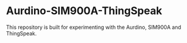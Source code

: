 # Aurdino-SIM900A-ThingSpeak
This repository is built for experimenting with the Aurdino, SIM900A and ThingSpeak. 
